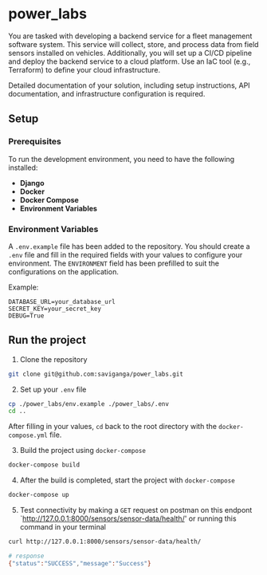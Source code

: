 # power_labs

You are tasked with developing a backend service for a fleet management software system. This service will collect, store, and process data from field sensors installed on vehicles. Additionally, you will set up a CI/CD pipeline and deploy the backend service to a cloud platform. Use an IaC tool (e.g., Terraform) to define your cloud infrastructure.

Detailed documentation of your solution, including setup instructions, API documentation, and infrastructure configuration is required.

## Setup

### Prerequisites

To run the development environment, you need to have the following installed:

- **Django**
- **Docker**
- **Docker Compose**
- **Environment Variables**

### Environment Variables

A `.env.example` file has been added to the repository. You should create a `.env` file and fill in the required fields with your values to configure your environment. The `ENVIRONMENT` field has been prefilled to suit the configurations on the application.

Example:
```.env
DATABASE_URL=your_database_url
SECRET_KEY=your_secret_key
DEBUG=True
```

## Run the project

1. Clone the repository
```bash
git clone git@github.com:saviganga/power_labs.git
```

2. Set up your `.env` file
```bash
cp ./power_labs/env.example ./power_labs/.env
cd ..
```
After filling in your values, `cd` back to the root directory with the `docker-compose.yml` file.

3. Build the project using `docker-compose`
```bash
docker-compose build
```

4. After the build is completed, start the project with `docker-compose`
```bash
docker-compose up
```

5. Test connectivity by making a `GET` request on postman on this endpont `http://127.0.0.1:8000/sensors/sensor-data/health/' or running this command in your terminal
```bash
curl http://127.0.0.1:8000/sensors/sensor-data/health/

# response
{"status":"SUCCESS","message":"Success"}
```



